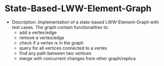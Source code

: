 # State-Based-LWW-Element-Graph

- Description:
  Implementation of a state-based LWW-Element-Graph with test cases.
  The graph contain functionalities to:
  - add a vertex/edge
  - remove a vertex/edge
  - check if a vertex is in the graph
  - query for all vertices connected to a vertex
  - find any path between two vertices
  - merge with concurrent changes from other graph/replica
